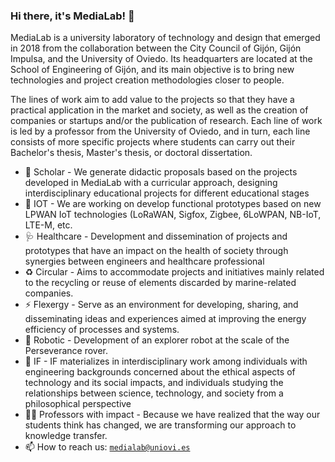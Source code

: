 ### Hi there, it's MediaLab! 👋

MediaLab is a university laboratory of technology and design that emerged in 2018 from the collaboration between the City Council of Gijón, Gijón Impulsa, and the University of Oviedo. Its headquarters are located at the School of Engineering of Gijón, and its main objective is to bring new technologies and project creation methodologies closer to people.

The lines of work aim to add value to the projects so that they have a practical application in the market and society, as well as the creation of companies or startups and/or the publication of research. Each line of work is led by a professor from the University of Oviedo, and in turn, each line consists of more specific projects where students can carry out their Bachelor's thesis, Master's thesis, or doctoral dissertation.

- 🔭 Scholar    - We generate didactic proposals based on the projects developed in MediaLab with a curricular approach, designing interdisciplinary educational projects for different educational stages
- 📡 IOT        - We are working on develop functional prototypes based on new LPWAN IoT technologies (LoRaWAN, Sigfox, Zigbee, 6LoWPAN, NB-IoT, LTE-M, etc.
- 🩺 Healthcare - Development and dissemination of projects and prototypes that have an impact on the health of society through synergies between engineers and healthcare professional
- ♻️ Circular   - Aims to accommodate projects and initiatives mainly related to the recycling or reuse of elements discarded by marine-related companies.
- ⚡ Flexergy   - Serve as an environment for developing, sharing, and disseminating ideas and experiences aimed at improving the energy efficiency of processes and systems.
- 🦾 Robotic    - Development of an explorer robot at the scale of the Perseverance rover. 
- 💭 IF         -  IF materializes in interdisciplinary work among individuals with engineering backgrounds concerned about the ethical aspects of technology and its social impacts, and individuals studying the relationships between science, technology, and society from a philosophical perspective
- 👩‍🏫 Professors with impact - Because we have realized that the way our students think has changed, we are transforming our approach to knowledge transfer.
- 📫 How to reach us: [`medialab@uniovi.es`](medialab@uniovi.es)

